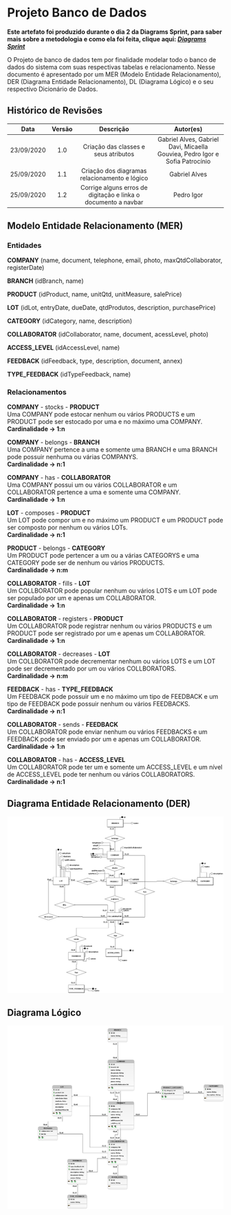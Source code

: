 # Projeto Banco de Dados
**Este artefato foi produzido durante o dia 2 da Diagrams Sprint, para saber mais sobre a metodologia e como ela foi feita, clique aqui: _[Diagrams Sprint](Modeling/Diagrams/Diagrams.md)_**

O Projeto de banco de dados tem por finalidade modelar todo o banco de dados do sistema com suas respectivas tabelas e relacionamento. Nesse documento é apresentado por um MER (Modelo Entidade Relacionamento), DER (Diagrama Entidade Relacionamento), DL (Diagrama Lógico) e o seu respectivo Dicionário de Dados.

## Histórico de Revisões
| Data | Versão | Descrição | Autor(es) |
|:----:|:------:|:---------:|:---------:|
| 23/09/2020 | 1.0 | Criação das classes e seus atributos | Gabriel Alves, Gabriel Davi, Micaella Gouviea, Pedro Igor e Sofia Patrocínio |
| 25/09/2020 | 1.1 | Criação dos diagramas relacionamento e lógico | Gabriel Alves |
| 25/09/2020 | 1.2 | Corrige alguns erros de digitação e linka o documento a navbar | Pedro Igor |

## Modelo Entidade Relacionamento (MER)

### Entidades

**COMPANY** (name, document, telephone, email, photo, maxQtdCollaborator, registerDate)

**BRANCH** (idBranch, name)

**PRODUCT** (idProduct, name, unitQtd, unitMeasure, salePrice)

**LOT** (idLot, entryDate, dueDate, qtdProdutos, description, purchasePrice)

**CATEGORY** (idCategory, name, description)

**COLLABORATOR** (idCollaborator, name, document, acessLevel, photo)

**ACCESS_LEVEL** (idAccessLevel, name)

**FEEDBACK** (idFeedback, type, description, document, annex)

**TYPE_FEEDBACK** (idTypeFeedback, name)

### Relacionamentos

**COMPANY** - stocks - **PRODUCT**<br>
Uma COMPANY pode estocar nenhum ou vários PRODUCTS e um PRODUCT pode ser estocado por uma e no máximo uma COMPANY. <br>
**Cardinalidade -> 1:n**

**COMPANY** - belongs - **BRANCH**<br>
Uma COMPANY pertence a uma e somente uma BRANCH e uma BRANCH pode possuir nenhuma ou várias COMPANYS.<br>
**Cardinalidade -> n:1**

**COMPANY** - has - **COLLABORATOR**<br>
Uma COMPANY possui um ou vários COLLABORATOR e um COLLABORATOR pertence a uma e somente uma COMPANY.<br>
**Cardinalidade -> 1:n**

**LOT** - composes - **PRODUCT**<br>
Um LOT pode compor um e no máximo um PRODUCT e um PRODUCT pode ser composto por nenhum ou vários LOTs.<br>
**Cardinalidade -> n:1**

**PRODUCT** - belongs - **CATEGORY**<br>
Um PRODUCT pode pertencer a um ou a várias CATEGORYS e uma CATEGORY pode ser de nenhum ou vários PRODUCTS.<br>
**Cardinalidade -> n:m**

**COLLABORATOR** - fills - **LOT**<br>
Um COLLBORATOR pode popular nenhum ou vários LOTS e um LOT pode ser populado por um e apenas um COLLABORATOR.<br>
**Cardinalidade -> 1:n**

**COLLABORATOR** - registers - **PRODUCT**<br>
Um COLLABORATOR pode registrar nenhum ou vários PRODUCTS e um PRODUCT pode ser registrado por um e apenas um COLLABORATOR.<br>
**Cardinalidade -> 1:n**

**COLLABORATOR** - decreases - **LOT**<br>
Um COLLBORATOR pode decrementar nenhum ou vários LOTS e um LOT pode ser decrementado por um ou vários COLLBORATORS.<br>
**Cardinalidade -> n:m**

**FEEDBACK** - has - **TYPE_FEEDBACK**<br>
Um FEEDBACK pode possuir um e no máximo um tipo de FEEDBACK e um tipo de FEEDBACK pode possuir nenhum ou vários FEEDBACKS.<br>
**Cardinalidade -> n:1**

**COLLABORATOR** - sends - **FEEDBACK**<br>
Um COLLABORATOR pode enviar nenhum ou vários FEEDBACKS e um FEEDBACK pode ser enviado por um e apenas um COLLABORATOR.<br>
**Cardinalidade -> 1:n**

**COLLABORATOR** - has - **ACCESS_LEVEL**<br>
Um COLLABORATOR pode ter um e somente um ACCESS_LEVEL e um nível de ACCESS_LEVEL pode ter nenhum ou vários COLLABORATORS.<br>
**Cardinalidade -> n:1**

## Diagrama Entidade Relacionamento (DER)

![Diagrama Entidade Relacionamento](../../assets/img/bancoDados/Modelo_STOCK.png)

## Diagrama Lógico

![Diagrama Entidade Relacionamento](../../assets/img/bancoDados/LOGICO_STOCK.png)